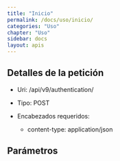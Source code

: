 ```yaml
---
title: "Inicio"
permalink: /docs/uso/inicio/
categories: "Uso" 
chapter: "Uso" 
sidebar: docs
layout: apis
---
```


##  Detalles de la petición

- Uri: /api/v9/authentication/

- Tipo: POST

- Encabezados requeridos:
  - content-type: application/json

##  Parámetros


